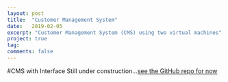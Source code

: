 ```yaml
---
layout: post
title:  "Customer Management System"
date:   2019-02-05
excerpt: "Customer Management System (CMS) using two virtual machines"
project: true
tag:
comments: false
---
```

#CMS with Interface
Still under construction...[see the GitHub repo for now](https://github.com/mzeml/12-Hr.-CMS-Interface)